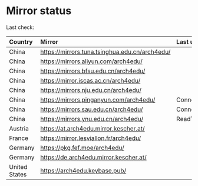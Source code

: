 <script src="./time.js"></script>
# Mirror status
Last check: <script type="text/javascript">localize(1671676760.1542637);</script>

|Country|Mirror|Last update|
|:------|:-----|:----------|
|China|https://mirrors.tuna.tsinghua.edu.cn/arch4edu/|<script type="text/javascript">localize(1671647673);</script>|
|China|https://mirrors.aliyun.com/arch4edu/|<script type="text/javascript">localize(1671604467);</script>|
|China|https://mirrors.bfsu.edu.cn/arch4edu/|<script type="text/javascript">localize(1671647673);</script>|
|China|https://mirror.iscas.ac.cn/arch4edu/|<script type="text/javascript">localize(1671647673);</script>|
|China|https://mirrors.nju.edu.cn/arch4edu/|<script type="text/javascript">localize(1671604467);</script>|
|China|https://mirrors.pinganyun.com/arch4edu/|ConnectTimeout|
|China|https://mirrors.sau.edu.cn/arch4edu/|ConnectionError|
|China|https://mirrors.ynu.edu.cn/arch4edu/|ReadTimeout|
|Austria|https://at.arch4edu.mirror.kescher.at/|<script type="text/javascript">localize(1671647673);</script>|
|France|https://mirror.lesviallon.fr/arch4edu/|<script type="text/javascript">localize(1671647673);</script>|
|Germany|https://pkg.fef.moe/arch4edu/|<script type="text/javascript">localize(1671647673);</script>|
|Germany|https://de.arch4edu.mirror.kescher.at/|<script type="text/javascript">localize(1671647673);</script>|
|United States|https://arch4edu.keybase.pub/|<script type="text/javascript">localize(1671604467);</script>|

<script src="./tablefilter/tablefilter.js"></script>
<script src="./table.js"></script>